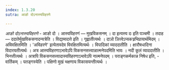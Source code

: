 ```yaml
---
index: 1.3.20
sutra: आङो दोऽनास्यविहरणे

---
```

_आङो दोऽनास्यविहरणे_ - आङो दो । आस्यविहरणं  — मुखविकसनम् । दा इत्यस्य दः इति पञ्चमी । तदाह —  ददातेर्मुखविकसनादन्यत्रेति । विद्यामादत्ते इति । गृह्णातीत्यर्थः । दाञो ञित्त्वेऽप्यकत्र्रभिप्रायार्थमिदम् । अविवक्षितमिति । 'अविहरणे' इत्येतावदेव विवक्षितमित्यर्थः । विपादिकां व्याददातीति । क्षारौषधादिना विदारयतीत्यर्थः । अत्र आस्यविहरणाऽभावेऽपि विकसनसत्त्वान्नात्मनेपदमिति भावः । नदी कूलं व्याददातीति । भिनत्तीत्यर्थः । अत्रापि विकसनसत्त्वादास्यविहरणाऽभावेऽपि नात्मनेपदम् । पराङ्गकर्मकान्न निषेध इति, - वार्तिकम् । पतङ्गस्येति । पक्षिणो मुखं भक्षणाय विकासयन्तीत्यर्थः ।